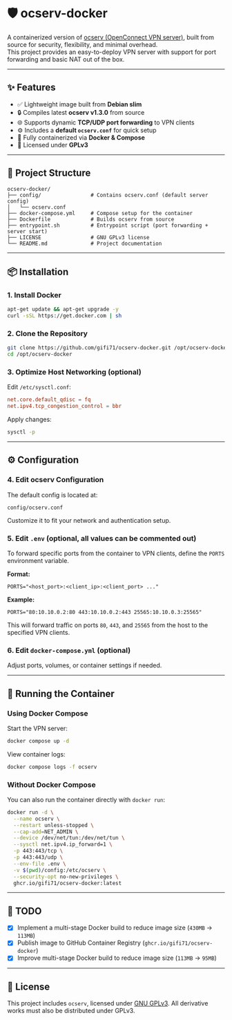 # 🛡️ ocserv-docker

A containerized version of [ocserv (OpenConnect VPN server)](http://www.infradead.org/ocserv/), built from source for security, flexibility, and minimal overhead.  
This project provides an easy-to-deploy VPN server with support for port forwarding and basic NAT out of the box.

---

## ✨ Features

- ✅ Lightweight image built from **Debian slim**
- 🔒 Compiles latest **ocserv v1.3.0** from source
- 🌐 Supports dynamic **TCP/UDP port forwarding** to VPN clients
- ⚙️ Includes a **default `ocserv.conf`** for quick setup
- 🐳 Fully containerized via **Docker & Compose**
- 📜 Licensed under **GPLv3**

---

## 📁 Project Structure

```plain
ocserv-docker/
├── config/                # Contains ocserv.conf (default server config)
│   └── ocserv.conf
├── docker-compose.yml     # Compose setup for the container
├── Dockerfile             # Builds ocserv from source
├── entrypoint.sh          # Entrypoint script (port forwarding + server start)
├── LICENSE                # GNU GPLv3 license
└── README.md              # Project documentation
````

---

## 📦 Installation

### 1. Install Docker

```bash
apt-get update && apt-get upgrade -y
curl -sSL https://get.docker.com | sh
```

### 2. Clone the Repository

```bash
git clone https://github.com/gifi71/ocserv-docker.git /opt/ocserv-docker
cd /opt/ocserv-docker
```

### 3. Optimize Host Networking (optional)

Edit `/etc/sysctl.conf`:

```conf
net.core.default_qdisc = fq
net.ipv4.tcp_congestion_control = bbr
```

Apply changes:

```bash
sysctl -p
```

---

## ⚙️ Configuration

### 4. Edit ocserv Configuration

The default config is located at:

```plain
config/ocserv.conf
```

Customize it to fit your network and authentication setup.

### 5. Edit `.env` (optional, all values can be commented out)

To forward specific ports from the container to VPN clients, define the `PORTS` environment variable.

**Format:**

```env
PORTS="<host_port>:<client_ip>:<client_port> ..."
```

**Example:**

```env
PORTS="80:10.10.0.2:80 443:10.10.0.2:443 25565:10.10.0.3:25565"
```

This will forward traffic on ports `80`, `443`, and `25565` from the host to the specified VPN clients.

### 6. Edit `docker-compose.yml` (optional)

Adjust ports, volumes, or container settings if needed.

---

## 🚀 Running the Container

### Using Docker Compose

Start the VPN server:

```bash
docker compose up -d
```

View container logs:

```bash
docker compose logs -f ocserv
```

### Without Docker Compose

You can also run the container directly with `docker run`:

```bash
docker run -d \
  --name ocserv \
  --restart unless-stopped \
  --cap-add=NET_ADMIN \
  --device /dev/net/tun:/dev/net/tun \
  --sysctl net.ipv4.ip_forward=1 \
  -p 443:443/tcp \
  -p 443:443/udp \
  --env-file .env \
  -v $(pwd)/config:/etc/ocserv \
  --security-opt no-new-privileges \
  ghcr.io/gifi71/ocserv-docker:latest
```

---

## 🧱 TODO

- [x] Implement a multi-stage Docker build to reduce image size (`430MB` -> `113MB`)
- [x] Publish image to GitHub Container Registry (`ghcr.io/gifi71/ocserv-docker`)
- [x] Improve multi-stage Docker build to reduce image size (`113MB` -> `95MB`)

---

## 📜 License

This project includes `ocserv`, licensed under [GNU GPLv3](https://www.gnu.org/licenses/gpl-3.0.html). All derivative works must also be distributed under GPLv3.
